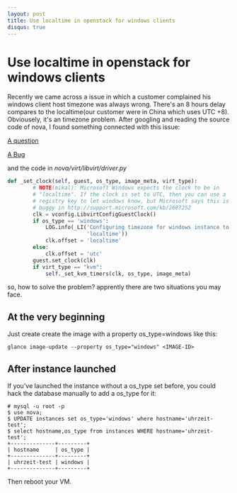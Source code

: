 ```yaml
---
layout: post
title: Use localtime in openstack for windows clients
disqus: true
---
```

# Use localtime in openstack for windows clients

Recently we came across a issue in which a customer complained his windows client host timezone was always wrong. There's an 8 hours delay compares to the localtime(our customer were in China which uses UTC +8). Obviousely, it's an timezone problem. After googling and reading the source code of nova, I found something connected with this issue:

[A question](https://ask.openstack.org/en/question/66649/instance-time-wrong/)

[A Bug](https://bugs.launchpad.net/nova/+bug/1231254)

and the code in _nova/virt/libvirt/driver.py_

```python
def _set_clock(self, guest, os_type, image_meta, virt_type):
        # NOTE(mikal): Microsoft Windows expects the clock to be in
        # "localtime". If the clock is set to UTC, then you can use a
        # registry key to let windows know, but Microsoft says this is
        # buggy in http://support.microsoft.com/kb/2687252
        clk = vconfig.LibvirtConfigGuestClock()
        if os_type == 'windows':
            LOG.info(_LI('Configuring timezone for windows instance to '
                         'localtime'))
            clk.offset = 'localtime'
        else:
            clk.offset = 'utc'
        guest.set_clock(clk)
        if virt_type == "kvm":
            self._set_kvm_timers(clk, os_type, image_meta)
```

so, how to solve the problem? apprently there are two situations you may face.

## At the very beginning

Just create create the image with a property os_type=windows like this:

```
glance image-update --property os_type="windows" <IMAGE-ID>
```

## After instance launched

If you've launched the instance without a os_type set before, you could hack the database manually to add a os_type for it:

```
# mysql -u root -p
$ use nova;
$ UPDATE instances set os_type='windows' where hostname='uhrzeit-test';
$ select hostname,os_type from instances WHERE hostname='uhrzeit-test';
+--------------+---------+
| hostname     | os_type |
+--------------+---------+
| uhrzeit-test | windows |
+--------------+---------+
```

Then reboot your VM.